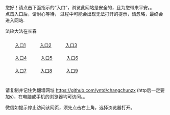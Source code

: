 您好！请点击下面指示的“入口”，浏览此网站是安全的，且为您带来平安。。 <br/>
点击入口后，请耐心等待， 过程中可能会出现无法打开的提示，请忽略，最终会进入网站. </br>

法轮大法在长春<br/>
<div style="padding:10px"><a style="margin:20px" target="_blank" href="https://d2d1xm336r197b.cloudfront.net/2Qpsp?dqedgwkq" id="ccLink1" rel="nofollow">入口1</a> <a target="_blank" style="margin:20px" href="https://d779c96mxpl49.cloudfront.net/2Qpsp?pdzgee" id="ccLink2" rel="nofollow">入口2</a> <a style="margin:20px" target="_blank" href="https://dapxncbwv2y27.cloudfront.net/2Qpsp?awgsjzo" id="ccLink3" rel="nofollow">入口3</a></div>

<div style="padding:10px" ><a style="margin:20px" target="_blank" href="https://d2d1xm336r197b.cloudfront.net/2Qpsp?dqedgwkq" id="ccLink4" rel="nofollow">入口4</a> <a style="margin:20px" href="https://d779c96mxpl49.cloudfront.net/2Qpsp?pdzgee" target="_blank" id="ccLink5" rel="nofollow">入口5</a> <a style="margin:20px" href="https://dapxncbwv2y27.cloudfront.net/2Qpsp?awgsjzo" target="_blank" id="ccLink6" rel="nofollow">入口6</a></div>

<div style="padding:10px"><a style="margin:20px" target="_blank" href="https://d2d1xm336r197b.cloudfront.net/2Qpsp?dqedgwkq" id="ccLink7" rel="nofollow">入口7</a> <a style="margin:20px" href="https://d779c96mxpl49.cloudfront.net/2Qpsp?pdzgee" target="_blank" id="ccLink8" rel="nofollow">入口8</a> <a style="margin:20px" target="_blank" href="https://dapxncbwv2y27.cloudfront.net/2Qpsp?awgsjzo" id="ccLink9" rel="nofollow">入口9</a></div>

<br/>



请复制并记住免翻墙网址 https://github.com/yntd/changchunzx (http后一定要加s)，在电脑或手机的浏览器均可访问。。<br/>

微信如提示停止访问该网页，须先点击右上角，选择浏览器打开。
